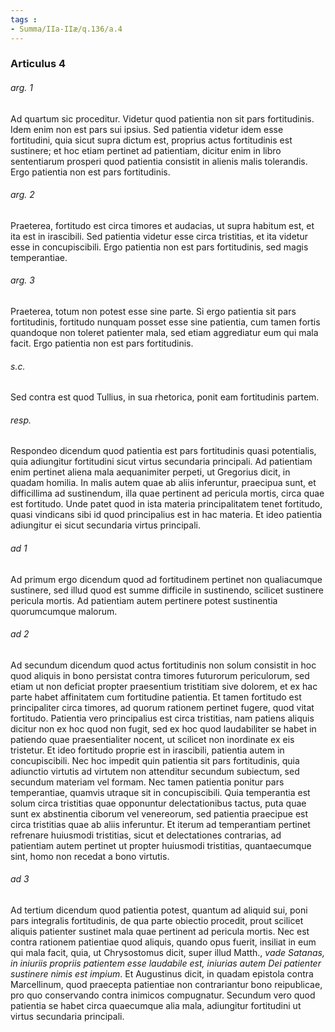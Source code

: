 ```yaml
---
tags : 
- Summa/IIa-IIæ/q.136/a.4
---
```


### Articulus 4

###### arg. 1
Ad quartum sic proceditur. Videtur quod patientia non sit pars fortitudinis. Idem enim non est pars sui ipsius. Sed patientia videtur idem esse fortitudini, quia sicut supra dictum est, proprius actus fortitudinis est sustinere; et hoc etiam pertinet ad patientiam, dicitur enim in libro sententiarum prosperi quod patientia consistit in alienis malis tolerandis. Ergo patientia non est pars fortitudinis.

###### arg. 2
Praeterea, fortitudo est circa timores et audacias, ut supra habitum est, et ita est in irascibili. Sed patientia videtur esse circa tristitias, et ita videtur esse in concupiscibili. Ergo patientia non est pars fortitudinis, sed magis temperantiae.

###### arg. 3
Praeterea, totum non potest esse sine parte. Si ergo patientia sit pars fortitudinis, fortitudo nunquam posset esse sine patientia, cum tamen fortis quandoque non toleret patienter mala, sed etiam aggrediatur eum qui mala facit. Ergo patientia non est pars fortitudinis.

###### s.c.
Sed contra est quod Tullius, in sua rhetorica, ponit eam fortitudinis partem.

###### resp.
Respondeo dicendum quod patientia est pars fortitudinis quasi potentialis, quia adiungitur fortitudini sicut virtus secundaria principali. Ad patientiam enim pertinet aliena mala aequanimiter perpeti, ut Gregorius dicit, in quadam homilia. In malis autem quae ab aliis inferuntur, praecipua sunt, et difficillima ad sustinendum, illa quae pertinent ad pericula mortis, circa quae est fortitudo. Unde patet quod in ista materia principalitatem tenet fortitudo, quasi vindicans sibi id quod principalius est in hac materia. Et ideo patientia adiungitur ei sicut secundaria virtus principali.

###### ad 1
Ad primum ergo dicendum quod ad fortitudinem pertinet non qualiacumque sustinere, sed illud quod est summe difficile in sustinendo, scilicet sustinere pericula mortis. Ad patientiam autem pertinere potest sustinentia quorumcumque malorum.

###### ad 2
Ad secundum dicendum quod actus fortitudinis non solum consistit in hoc quod aliquis in bono persistat contra timores futurorum periculorum, sed etiam ut non deficiat propter praesentium tristitiam sive dolorem, et ex hac parte habet affinitatem cum fortitudine patientia. Et tamen fortitudo est principaliter circa timores, ad quorum rationem pertinet fugere, quod vitat fortitudo. Patientia vero principalius est circa tristitias, nam patiens aliquis dicitur non ex hoc quod non fugit, sed ex hoc quod laudabiliter se habet in patiendo quae praesentialiter nocent, ut scilicet non inordinate ex eis tristetur. Et ideo fortitudo proprie est in irascibili, patientia autem in concupiscibili. Nec hoc impedit quin patientia sit pars fortitudinis, quia adiunctio virtutis ad virtutem non attenditur secundum subiectum, sed secundum materiam vel formam. Nec tamen patientia ponitur pars temperantiae, quamvis utraque sit in concupiscibili. Quia temperantia est solum circa tristitias quae opponuntur delectationibus tactus, puta quae sunt ex abstinentia ciborum vel venereorum, sed patientia praecipue est circa tristitias quae ab aliis inferuntur. Et iterum ad temperantiam pertinet refrenare huiusmodi tristitias, sicut et delectationes contrarias, ad patientiam autem pertinet ut propter huiusmodi tristitias, quantaecumque sint, homo non recedat a bono virtutis.

###### ad 3
Ad tertium dicendum quod patientia potest, quantum ad aliquid sui, poni pars integralis fortitudinis, de qua parte obiectio procedit, prout scilicet aliquis patienter sustinet mala quae pertinent ad pericula mortis. Nec est contra rationem patientiae quod aliquis, quando opus fuerit, insiliat in eum qui mala facit, quia, ut Chrysostomus dicit, super illud Matth., *vade Satanas, in iniuriis propriis patientem esse laudabile est, iniurias autem Dei patienter sustinere nimis est impium*. Et Augustinus dicit, in quadam epistola contra Marcellinum, quod praecepta patientiae non contrariantur bono reipublicae, pro quo conservando contra inimicos compugnatur. Secundum vero quod patientia se habet circa quaecumque alia mala, adiungitur fortitudini ut virtus secundaria principali.

